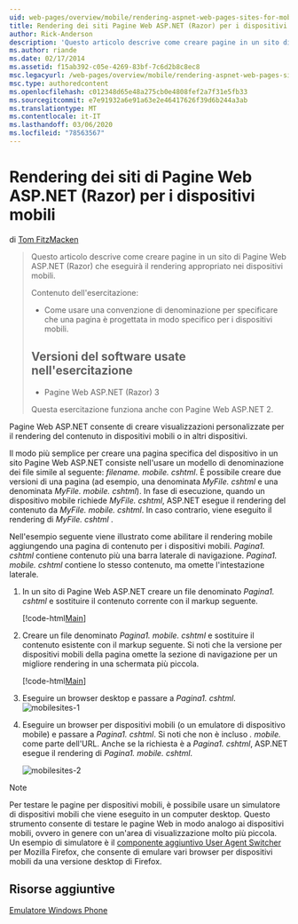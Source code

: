 ```yaml
---
uid: web-pages/overview/mobile/rendering-aspnet-web-pages-sites-for-mobile-devices
title: Rendering dei siti Pagine Web ASP.NET (Razor) per i dispositivi mobili | Microsoft Docs
author: Rick-Anderson
description: 'Questo articolo descrive come creare pagine in un sito di Pagine Web ASP.NET (Razor) che eseguirà il rendering appropriato nei dispositivi mobili. Che cosa apprenderai: come te...'
ms.author: riande
ms.date: 02/17/2014
ms.assetid: f15ab392-c05e-4269-83bf-7c6d2b8c8ec8
msc.legacyurl: /web-pages/overview/mobile/rendering-aspnet-web-pages-sites-for-mobile-devices
msc.type: authoredcontent
ms.openlocfilehash: c012348d65e48a275cb0e4808fef2a7f31e5fb33
ms.sourcegitcommit: e7e91932a6e91a63e2e46417626f39d6b244a3ab
ms.translationtype: MT
ms.contentlocale: it-IT
ms.lasthandoff: 03/06/2020
ms.locfileid: "78563567"
---
```

# <a name="rendering-aspnet-web-pages-razor-sites-for-mobile-devices"></a>Rendering dei siti di Pagine Web ASP.NET (Razor) per i dispositivi mobili

di [Tom FitzMacken](https://github.com/tfitzmac)

> Questo articolo descrive come creare pagine in un sito di Pagine Web ASP.NET (Razor) che eseguirà il rendering appropriato nei dispositivi mobili.
> 
> Contenuto dell'esercitazione:
> 
> - Come usare una convenzione di denominazione per specificare che una pagina è progettata in modo specifico per i dispositivi mobili.
>   
> 
> ## <a name="software-versions-used-in-the-tutorial"></a>Versioni del software usate nell'esercitazione
> 
> 
> - Pagine Web ASP.NET (Razor) 3
>   
> 
> Questa esercitazione funziona anche con Pagine Web ASP.NET 2.

Pagine Web ASP.NET consente di creare visualizzazioni personalizzate per il rendering del contenuto in dispositivi mobili o in altri dispositivi.

Il modo più semplice per creare una pagina specifica del dispositivo in un sito Pagine Web ASP.NET consiste nell'usare un modello di denominazione dei file simile al seguente: *filename. mobile. cshtml*. È possibile creare due versioni di una pagina (ad esempio, una denominata *MyFile. cshtml* e una denominata *MyFile. mobile. cshtml*). In fase di esecuzione, quando un dispositivo mobile richiede *MyFile. cshtml*, ASP.NET esegue il rendering del contenuto da *MyFile. mobile. cshtml*. In caso contrario, viene eseguito il rendering di *MyFile. cshtml* .

Nell'esempio seguente viene illustrato come abilitare il rendering mobile aggiungendo una pagina di contenuto per i dispositivi mobili. *Pagina1. cshtml* contiene contenuto più una barra laterale di navigazione. *Pagina1. mobile. cshtml* contiene lo stesso contenuto, ma omette l'intestazione laterale.

1. In un sito di Pagine Web ASP.NET creare un file denominato *Pagina1. cshtml* e sostituire il contenuto corrente con il markup seguente.

    [!code-html[Main](rendering-aspnet-web-pages-sites-for-mobile-devices/samples/sample1.html)]
2. Creare un file denominato *Pagina1. mobile. cshtml* e sostituire il contenuto esistente con il markup seguente. Si noti che la versione per dispositivi mobili della pagina omette la sezione di navigazione per un migliore rendering in una schermata più piccola.

    [!code-html[Main](rendering-aspnet-web-pages-sites-for-mobile-devices/samples/sample2.html)]
3. Eseguire un browser desktop e passare a *Pagina1. cshtml*. ![mobilesites-1](rendering-aspnet-web-pages-sites-for-mobile-devices/_static/image1.png)
4. Eseguire un browser per dispositivi mobili (o un emulatore di dispositivo mobile) e passare a *Pagina1. cshtml*. Si noti che non è incluso *. mobile.* come parte dell'URL. Anche se la richiesta è a *Pagina1. cshtml*, ASP.NET esegue il rendering di *Pagina1. mobile. cshtml*.

    ![mobilesites-2](rendering-aspnet-web-pages-sites-for-mobile-devices/_static/image2.png)

> [!NOTE]
> Per testare le pagine per dispositivi mobili, è possibile usare un simulatore di dispositivi mobili che viene eseguito in un computer desktop. Questo strumento consente di testare le pagine Web in modo analogo ai dispositivi mobili, ovvero in genere con un'area di visualizzazione molto più piccola. Un esempio di simulatore è il [componente aggiuntivo User Agent Switcher](http://addons.mozilla.org/firefox/addon/user-agent-switcher/) per Mozilla Firefox, che consente di emulare vari browser per dispositivi mobili da una versione desktop di Firefox.

<a id="Additional_Resources"></a>
## <a name="additional-resources"></a>Risorse aggiuntive

[Emulatore Windows Phone](https://msdn.microsoft.com/library/ff402563(v=VS.92).aspx)
